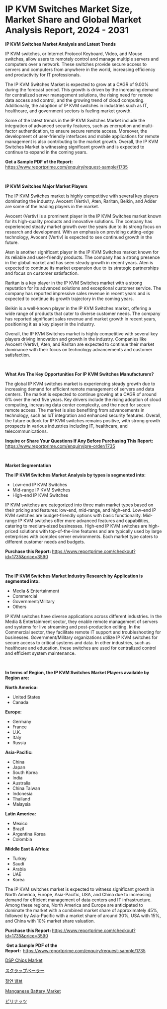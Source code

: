 <p><h1>IP KVM Switches Market Size, Market Share and Global Market Analysis Report, 2024 - 2031</h1></p><p><strong>IP KVM Switches Market Analysis and Latest Trends</strong></p>
<p><p>IP KVM switches, or Internet Protocol Keyboard, Video, and Mouse switches, allow users to remotely control and manage multiple servers and computers over a network. These switches provide secure access to servers and computers from anywhere in the world, increasing efficiency and productivity for IT professionals.</p><p>The IP KVM Switches Market is expected to grow at a CAGR of 9.00% during the forecast period. This growth is driven by the increasing demand for centralized server management solutions, the rising need for remote data access and control, and the growing trend of cloud computing. Additionally, the adoption of IP KVM switches in industries such as IT, healthcare, and government sectors is fueling market growth.</p><p>Some of the latest trends in the IP KVM Switches Market include the integration of advanced security features, such as encryption and multi-factor authentication, to ensure secure remote access. Moreover, the development of user-friendly interfaces and mobile applications for remote management is also contributing to the market growth. Overall, the IP KVM Switches Market is witnessing significant growth and is expected to continue to expand in the coming years.</p></p>
<p><strong>Get a Sample PDF of the Report:&nbsp;</strong> <a href="https://www.reportprime.com/enquiry/request-sample/1735">https://www.reportprime.com/enquiry/request-sample/1735</a></p>
<p>&nbsp;</p>
<p><strong>IP KVM Switches Major Market Players</strong></p>
<p><p>The IP KVM Switches market is highly competitive with several key players dominating the industry. Avocent (Vertiv), Aten, Raritan, Belkin, and Adder are some of the leading players in the market.</p><p>Avocent (Vertiv) is a prominent player in the IP KVM Switches market known for its high-quality products and innovative solutions. The company has experienced steady market growth over the years due to its strong focus on research and development. With an emphasis on providing cutting-edge technology, Avocent (Vertiv) is expected to see continued growth in the future.</p><p>Aten is another significant player in the IP KVM Switches market known for its reliable and user-friendly products. The company has a strong presence in the global market and has seen steady growth in recent years. Aten is expected to continue its market expansion due to its strategic partnerships and focus on customer satisfaction.</p><p>Raritan is a key player in the IP KVM Switches market with a strong reputation for its advanced solutions and exceptional customer service. The company has reported impressive sales revenue in recent years and is expected to continue its growth trajectory in the coming years.</p><p>Belkin is a well-known player in the IP KVM Switches market, offering a wide range of products that cater to diverse customer needs. The company has reported significant sales revenue and market growth in recent years, positioning it as a key player in the industry.</p><p>Overall, the IP KVM Switches market is highly competitive with several key players driving innovation and growth in the industry. Companies like Avocent (Vertiv), Aten, and Raritan are expected to continue their market dominance with their focus on technology advancements and customer satisfaction.</p></p>
<p>&nbsp;</p>
<p><strong>What Are The Key Opportunities For IP KVM Switches Manufacturers?</strong></p>
<p><p>The global IP KVM switches market is experiencing steady growth due to increasing demand for efficient remote management of servers and data centers. The market is expected to continue growing at a CAGR of around 6% over the next five years. Key drivers include the rising adoption of cloud computing, increasing data center complexity, and the need for secure remote access. The market is also benefiting from advancements in technology, such as IoT integration and enhanced security features. Overall, the future outlook for IP KVM switches remains positive, with strong growth prospects in various industries including IT, healthcare, and telecommunications.</p></p>
<p><strong>Inquire or Share Your Questions If Any Before Purchasing This Report:</strong> <a href="https://www.reportprime.com/enquiry/pre-order/1735">https://www.reportprime.com/enquiry/pre-order/1735</a></p>
<p>&nbsp;</p>
<p><strong>Market Segmentation</strong></p>
<p><strong>The IP KVM Switches Market Analysis by types is segmented into:</strong></p>
<p><ul><li>Low-end IP KVM Switches</li><li>Mid-range IP KVM Switches</li><li>High-end IP KVM Switches</li></ul></p>
<p><p>IP KVM switches are categorized into three main market types based on their pricing and features: low-end, mid-range, and high-end. Low-end IP KVM switches are budget-friendly options with basic functionality. Mid-range IP KVM switches offer more advanced features and capabilities, catering to medium-sized businesses. High-end IP KVM switches are high-priced solutions with top-of-the-line features and are typically used by large enterprises with complex server environments. Each market type caters to different customer needs and budgets.</p></p>
<p><strong>Purchase this Report:&nbsp;</strong><a href="https://www.reportprime.com/checkout?id=1735&price=3590">https://www.reportprime.com/checkout?id=1735&price=3590</a></p>
<p>&nbsp;</p>
<p><strong>The IP KVM Switches Market Industry Research by Application is segmented into:</strong></p>
<p><ul><li>Media & Entertainment</li><li>Commercial</li><li>Government/Military</li><li>Others</li></ul></p>
<p><p>IP KVM switches have diverse applications across different industries. In the Media & Entertainment sector, they enable remote management of servers and systems for live streaming and post-production editing. In the Commercial sector, they facilitate remote IT support and troubleshooting for businesses. Government/Military organizations utilize IP KVM switches for secure access to critical systems and data. In other industries, such as healthcare and education, these switches are used for centralized control and efficient system maintenance.</p></p>
<p>&nbsp;</p>
<p><strong>In terms of Region, the IP KVM Switches Market Players available by Region are:</strong></p>
<p>
    <p> <strong> North America: </strong>
        <ul>
            <li>United States</li>
            <li>Canada</li>
        </ul>
        </p> 
    <p> <strong> Europe: </strong>
        <ul>
            <li>Germany</li>
            <li>France</li>
            <li>U.K.</li>
            <li>Italy</li>
            <li>Russia</li>
        </ul>
        </p> 
    <p> <strong> Asia-Pacific: </strong>
        <ul>
            <li>China</li>
            <li>Japan</li>
            <li>South Korea</li>
            <li>India</li>
            <li>Australia</li>
            <li>China Taiwan</li>
            <li>Indonesia</li>
            <li>Thailand</li>
            <li>Malaysia</li>
        </ul>
        </p> 
    <p> <strong> Latin America: </strong>
        <ul>
            <li>Mexico</li>
            <li>Brazil</li>
            <li>Argentina Korea</li>
            <li>Colombia</li>
        </ul>
        </p> 
    <p> <strong> Middle East & Africa: </strong>
        <ul>
            <li>Turkey</li>
            <li>Saudi</li>
            <li>Arabia</li>
            <li>UAE</li>
            <li>Korea</li>
        </ul>
    </p>
    </p>
<p><p>The IP KVM switches market is expected to witness significant growth in North America, Europe, Asia-Pacific, USA, and China due to increasing demand for efficient management of data centers and IT infrastructure. Among these regions, North America and Europe are anticipated to dominate the market with a combined market share of approximately 45%, followed by Asia-Pacific with a market share of around 30%, USA with 15%, and China with 10% market share valuation.</p></p>
<p><strong>Purchase this Report: </strong><a href="https://www.reportprime.com/checkout?id=1735&price=3590">https://www.reportprime.com/checkout?id=1735&price=3590</a></p>
<p>&nbsp;<strong>Get a Sample PDF of the Report:&nbsp;&nbsp;</strong><a href="https://www.reportprime.com/enquiry/request-sample/1735">https://www.reportprime.com/enquiry/request-sample/1735</a></p>
<p><strong></strong></p>
<p><p><a href="https://github.com/lylyparadise/Market-Research-Report-List-2/blob/main/dsp-chips-market.md">DSP Chips Market</a></p><p><a href="https://github.com/Calvi3ynJerde867/Market-Research-Report-List-1/blob/main/717301710116.md">スクラップベーラー</a></p><p><a href="https://github.com/RichardLueilwitz787/Market-Research-Report-List-1/blob/main/46406849507.md">절연 밸브</a></p><p><a href="https://github.com/GroverBarry/Market-Research-Report-List-4/blob/main/manganese-battery-market.md">Manganese Battery Market</a></p><p><a href="https://github.com/JacksonWiza1924/Market-Research-Report-List-1/blob/main/972506010117.md">ピリナッツ</a></p></p>